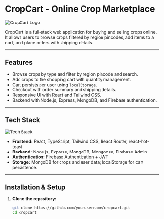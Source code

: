 # CropCart - Online Crop Marketplace

![CropCart Logo](./src/assets/logo.png)

CropCart is a full-stack web application for buying and selling crops online. It allows users to browse crops filtered by region pincodes, add items to a cart, and place orders with shipping details.

---

## Features

- Browse crops by type and filter by region pincode and search.
- Add crops to the shopping cart with quantity management.
- Cart persists per user using `localStorage`.
- Checkout with order summary and shipping details.
- Responsive UI with React and Tailwind CSS.
- Backend with Node.js, Express, MongoDB, and Firebase authentication.

---

## Tech Stack

![Tech Stack](./assets/tech-stack.png)

- **Frontend:** React, TypeScript, Tailwind CSS, React Router, react-hot-toast
- **Backend:** Node.js, Express, MongoDB, Mongoose, Firebase Admin
- **Authentication:** Firebase Authentication + JWT
- **Storage:** MongoDB for crops and user data; localStorage for cart persistence.

---

## Installation & Setup

1. **Clone the repository:**

   ```bash
   git clone https://github.com/yourusername/cropcart.git
   cd cropcart
